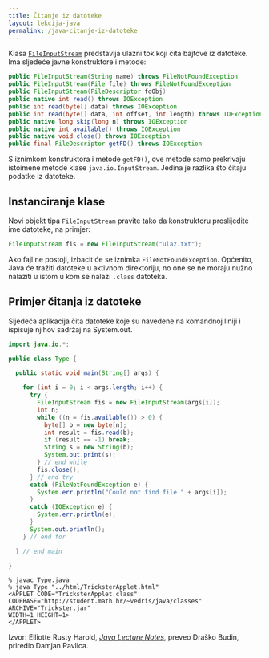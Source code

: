 ```yaml
---
title: Čitanje iz datoteke
layout: lekcija-java
permalink: /java-citanje-iz-datoteke
---
```


Klasa [`FileInputStream`](https://docs.oracle.com/javase/7/docs/api/java/io/FileInputStream.html) predstavlja ulazni tok koji čita bajtove iz datoteke. Ima sljedeće javne konstruktore i metode:

```java
public FileInputStream(String name) throws FileNotFoundException
public FileInputStream(File file) throws FileNotFoundException
public FileInputStream(FileDescriptor fdObj)
public native int read() throws IOException
public int read(byte[] data) throws IOException
public int read(byte[] data, int offset, int length) throws IOException
public native long skip(long n) throws IOException
public native int available() throws IOException
public native void close() throws IOException
public final FileDescriptor getFD() throws IOException
```

S iznimkom konstruktora i metode `getFD()`, ove metode samo prekrivaju istoimene metode klase `java.io.InputStream`. Jedina je razlika što čitaju podatke iz datoteke.

## Instanciranje klase

Novi objekt tipa `FileInputStream` pravite tako da konstruktoru proslijedite ime datoteke, na primjer:

```java
FileInputStream fis = new FileInputStream("ulaz.txt");
```

Ako fajl ne postoji, izbacit će se iznimka `FileNotFoundException`. Općenito, Java će tražiti datoteke u aktivnom direktoriju, no one se ne moraju nužno nalaziti u istom u kom se nalazi `.class` datoteka.

## Primjer čitanja iz datoteke

Sljedeća aplikacija čita datoteke koje su navedene na komandnoj liniji i ispisuje njihov sadržaj na System.out.

```java
import java.io.*;

public class Type {

  public static void main(String[] args) {

    for (int i = 0; i < args.length; i++) {
      try {
        FileInputStream fis = new FileInputStream(args[i]);
        int n;
        while ((n = fis.available()) > 0) {
          byte[] b = new byte[n];
          int result = fis.read(b);
          if (result == -1) break;
          String s = new String(b);
          System.out.print(s);
        } // end while
        fis.close();
      } // end try
      catch (FileNotFoundException e) {
        System.err.println("Could not find file " + args[i]);
      }
      catch (IOException e) {
        System.err.println(e);
      }
      System.out.println();
    } // end for

  } // end main

}
```

```
% javac Type.java
% java Type "../html/TricksterApplet.html"
<APPLET CODE="TricksterApplet.class"
CODEBASE="http://student.math.hr/~vedris/java/classes"
ARCHIVE="Trickster.jar"
WIDTH=1 HEIGHT=1>
</APPLET>
```


Izvor: Elliotte Rusty Harold, *[Java Lecture Notes](//www.cafeaulait.org/course/index.html)*, preveo Draško Budin, priredio Damjan Pavlica.
